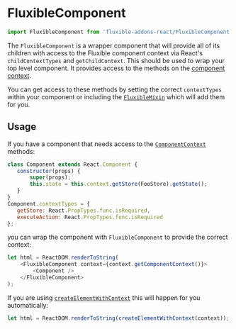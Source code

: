 # FluxibleComponent

```js
import FluxibleComponent from 'fluxible-addons-react/FluxibleComponent';
```

The `FluxibleComponent` is a wrapper component that will provide all of its children with access to the Fluxible component
context via React's `childContextTypes` and `getChildContext`. This should be used to wrap your top level component. It provides access to the methods on the [component context](../../../../packages/fluxible/docs/api/Components.md#component-context).

 You can get access to these methods by setting the correct `contextTypes` within your component or including the [`FluxibleMixin`](./FluxibleMixin.md) which will add them for you.

## Usage

If you have a component that needs access to the [`ComponentContext`](../../../../packages/fluxible/docs/api/Components.md#component-context) methods:

 ```js
class Component extends React.Component {
    constructor(props) {
        super(props);
        this.state = this.context.getStore(FooStore).getState();
    }
}
Component.contextTypes = {
    getStore: React.PropTypes.func.isRequired,
    executeAction: React.PropTypes.func.isRequired
};
```

you can wrap the component with `FluxibleComponent` to provide the correct context:

```js
let html = ReactDOM.renderToString(
    <FluxibleComponent context={context.getComponentContext()}>
        <Component />
    </FluxibleComponent>
);
```

If you are using [`createElementWithContext`](./createElementWithContext.md) this will happen for you automatically:

```js
let html = ReactDOM.renderToString(createElementWithContext(context));
```
